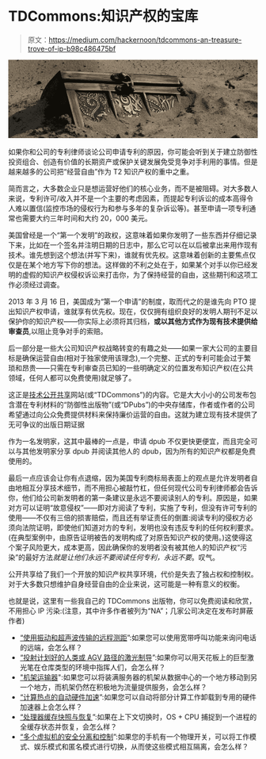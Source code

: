 # TDCommons:知识产权的宝库

> 原文：<https://medium.com/hackernoon/tdcommons-an-treasure-trove-of-ip-b98c486475bf>

![](img/f2f705029fe22f072018e8a2d65ddb2b.png)

如果你和公司的专利律师谈论公司申请专利的原因，你可能会听到关于建立防御性投资组合、创造有价值的长期资产或保护关键发展免受竞争对手利用的事情。但是越来越多的公司把“经营自由”作为 T2 知识产权的重中之重。

简而言之，大多数企业只是想运营好他们的核心业务，而不是被阻碍。对大多数人来说，专利许可/收入并不是一个主要的考虑因素，而提起专利诉讼的成本高得令人难以置信(监控市场的侵权行为和参与多年的复杂诉讼等)。甚至申请一项专利通常也需要大约三年时间和大约 20，000 美元。

美国曾经是一个“第一个发明”的政权，这意味着如果你发明了一些东西并仔细记录下来，比如在一个签名并注明日期的日志中，那么它可以在以后被拿出来用作现有技术。谁先想到这个想法(并写下来)，谁就有优先权。这意味着创新的主要焦点仅仅是在某个地方写下你的想法。这样做的不利之处在于，如果某个对手以你已经发明的虚假的知识产权侵权诉讼来打击你，为了保持经营的自由，这些期刊和这项工作必须经过调查。

2013 年 3 月 16 日，美国成为“第一个申请”的制度，取而代之的是谁先向 PTO 提出知识产权申请，谁就享有优先权。现在，仅仅拥有组织良好的发明人期刊不足以保护你的知识产权——你实际上必须将其归档，**或以其他方式作为现有技术提供给审查员**,以阻止竞争对手的索赔。

后一部分是一些大公司知识产权战略转变的有趣之处——如果一家大公司的主要目标是确保运营自由(相对于独家使用该理念),一个完整、正式的专利可能会过于繁琐和昂贵——只需在专利审查员已知的一些明确定义的位置发布知识产权(在公共领域，任何人都可以免费使用)就足够了。

这正是[技术公开共享](https://www.tdcommons.org/)网站(或“TDCommons”)的内容。它是大大小小的公司发布包含潜在专利材料的“防御性出版物”(或“DPubs”)的中央存储库，作者或作者的公司希望通过向公众免费提供材料来保持廉价运营的自由。这就为建立现有技术提供了无可争议的出版日期证据

作为一名发明家，这其中最棒的一点是，申请 dpub 不仅更快更便宜，而且完全可以与其他发明家分享 dpub 并阅读其他人的 dpub，因为所有的知识产权都是免费使用的。

最后一点应该会让你有点退缩，因为美国专利商标局表面上的观点是允许发明者自由地相互分享技术细节，而不用担心被敲竹杠，但任何现代公司专利律师都会告诉你，他们给公司新发明者的第一条建议是永远不要阅读别人的专利。原因是，如果对方可以证明“故意侵权”——即对方阅读了专利，实施了专利，但没有许可专利的使用——不仅有三倍的损害赔偿，而且还有举证责任的倒置:阅读专利的侵权方必须向法院证明，即使他们知道对方的专利，发明也没有违反专利的任何权利要求。(在典型案例中，由原告证明被告的发明构成了对原告知识产权的使用。)这使得这个案子风险更大，成本更高，因此确保你的发明者没有被其他人的知识产权“污染”的最好方法*就是让他们永远不要阅读任何专利，永远不要*。叹气。

公开共享给了我们一个开放的知识产权共享环境，代价是失去了独占权和控制权。对于大多数只想维护自身经营自由的企业来说，这可能是一种有意义的权衡。

也就是说，这里有一些我自己的 TDCommons 出版物，你可以免费阅读和欣赏，不用担心 IP 污染:(注意，其中许多作者被列为“NA”；几家公司决定在发布时屏蔽作者)

*   [“使用振动和超声波传输的远程测距](https://www.tdcommons.org/cgi/viewcontent.cgi?article=2900&context=dpubs_series&fbclid=IwAR3QdBcIQnF8sGNz6eAXq94rf5h9iQVK-7DGzj0pkkH_J0adOx1wYpMnd-M)”:如果您可以使用宽带呼叫功能来询问电话的远端，会怎么样？
*   [“投射计划好的人类或 AGV 路径的激光制导](https://www.tdcommons.org/cgi/viewcontent.cgi?article=2575&context=dpubs_series&fbclid=IwAR3iZ1epnrWtBxQO4FuDizRA408ilffkcvXj6SnRpfhklvsJRwRdYLyjjwM)”:如果你可以用天花板上的巨型激光笔在仓库类型的环境中指挥人们，会怎么样？
*   ["机架运输器](https://www.tdcommons.org/cgi/viewcontent.cgi?article=2576&context=dpubs_series&fbclid=IwAR0zejTYY_l3wDdr8FtwBV7rzh214DsMxmSrOTMp2q9G8l7R6NC5tILXWQA)":如果您可以将装满服务器的机架从数据中心的一个地方移动到另一个地方，而机架仍然在积极地为流量提供服务，会怎么样？
*   [“计算热点的自动硬件加速](https://www.tdcommons.org/cgi/viewcontent.cgi?article=2577&context=dpubs_series&fbclid=IwAR25Odzh0hfZ_i1LBwgaiJQsdBBFeFOTAEb5ToyBB57k7lcuEC1cCJDRfmo)”:如果您可以自动将部分计算工作卸载到专用的硬件加速器上会怎么样？
*   [“处理器缓存快照与恢复](https://www.tdcommons.org/cgi/viewcontent.cgi?referer&httpsredir=1&article=1807&context=dpubs_series&fbclid=IwAR2pU9cjewXr3CPU8yw4Xmpghhtd4tTiMtVjQOrBf4wFYARKPOaAR-6ubT0)”:如果在上下文切换时，OS + CPU 捕捉到一个进程的全缓存状态并恢复，会怎么样？
*   [“多个虚拟机的安全分离和控制](https://www.tdcommons.org/cgi/viewcontent.cgi?article=1561&context=dpubs_series&fbclid=IwAR36nGKTCeDy1sPDnbc4fr--n3RsjTVstOZxDLlloc06W3FhGTAPjpA9Yx4)”:如果您的手机有一个物理开关，可以将工作模式、娱乐模式和匿名模式进行切换，从而使这些模式相互隔离，会怎么样？